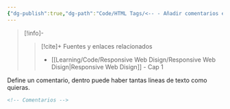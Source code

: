 ```yaml
---
{"dg-publish":true,"dg-path":"Code/HTML Tags/<-- - Añadir comentarios en HTML.md","permalink":"/code/html-tags/anadir-comentarios-en-html/","created":"2024-03-31T21:56","updated":"2024-03-31T22:30"}
---
```



> [!info]-
>> [!cite]+ Fuentes y enlaces relacionados
>> - [[Learning/Code/Responsive Web Disign/Responsive Web Disign\|Responsive Web Disign]] - Cap 1

Define un comentario, dentro puede haber tantas lineas de texto como quieras.
```HTML 
<!-- Comentarios -->
```

